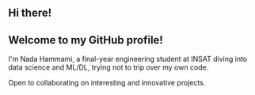 ## **Hi there!**
## **Welcome to my GitHub profile!**

I'm Nada Hammami, a final-year engineering student at INSAT diving into data science and ML/DL, trying not to trip over my own code.

Open to collaborating on interesting and innovative projects.



<!--
**hammami-nada/hammami-nada** is a ✨ _special_ ✨ repository because its `README.md` (this file) appears on your GitHub profile.

Here are some ideas to get you started:

- 🔭 I’m currently working on ...
- 🌱 I’m currently learning ...
- 👯 I’m looking to collaborate on ...
- 🤔 I’m looking for help with ...
- 💬 Ask me about ...
- 📫 How to reach me: ...
- 😄 Pronouns: ...
- ⚡ Fun fact: ...
-->
